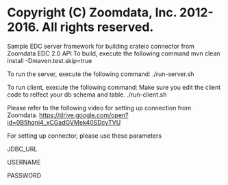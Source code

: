 # Copyright (C) Zoomdata, Inc. 2012-2016. All rights reserved.

Sample EDC server framework for building crateio connector from Zoomdata EDC 2.0 API
To build, execute the following command
mvn clean install -Dmaven.test.skip=true

To run the server, execute the following command:
./run-server.sh

To run client, execute the following command:
Make sure you edit the client code to relfect your db schema and table.
./run-client.sh


Please refer to the following video for setting up connection from Zoomdata.
https://drive.google.com/open?id=0B5hqni4_xCGadGVMek40SDcyTVU

For setting up connector, please use these parameters 

JDBC_URL

USERNAME

PASSWORD
